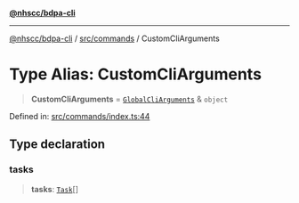 [**@nhscc/bdpa-cli**](../../../README.md)

***

[@nhscc/bdpa-cli](../../../README.md) / [src/commands](../README.md) / CustomCliArguments

# Type Alias: CustomCliArguments

> **CustomCliArguments** = [`GlobalCliArguments`](../../configure/type-aliases/GlobalCliArguments.md) & `object`

Defined in: [src/commands/index.ts:44](https://github.com/nhscc/bdpa-cli/blob/8ad58c8c8508bf539936ccdd28c6f77ce4493fea/src/commands/index.ts#L44)

## Type declaration

### tasks

> **tasks**: [`Task`](../enumerations/Task.md)[]

